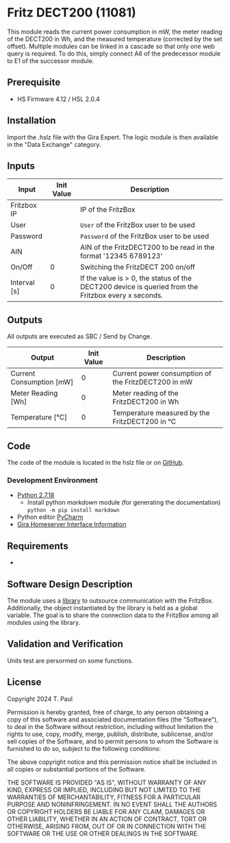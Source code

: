 # Fritz DECT200 (11081)
This module reads the current power consumption in mW, the meter reading of the DECT200 in Wh, and the measured 
temperature (corrected by the set offset). Multiple modules can be linked in a cascade so that only one web query is 
required. To do this, simply connect A6 of the predecessor module to E1 of the successor module.

## Prerequisite
- HS Firmware 4.12 / HSL 2.0.4

## Installation
Import the .hslz file with the Gira Expert. The logic module is then available in the "Data Exchange" category.

## Inputs

| Input        | Init Value | Description                                                                                         |
|--------------|------------|-----------------------------------------------------------------------------------------------------|
| Fritzbox IP  |            | IP of the FritzBox                                                                                  |
| User         |            | `User` of the FritzBox user to be used                                                              |
| Password     |            | `Password` of the FritzBox user to be used                                                          |
| AIN          |            | AIN of the FritzDECT200 to be read in the format '12345 6789123'                                    |
| On/Off       | 0          | Switching the FritzDECT 200 on/off                                                                  |
| Interval [s] | 0          | If the value is > 0, the status of the DECT200 device is queried from the Fritzbox every x seconds. |

## Outputs
All outputs are executed as SBC / Send by Change.

| Output                   | Init Value | Description                                         |
|--------------------------|------------|-----------------------------------------------------|
| Current Consumption [mW] | 0          | Current power consumption of the FritzDECT200 in mW |
| Meter Reading [Wh]       | 0          | Meter reading of the FritzDECT200 in Wh             |
| Temperature [°C]         | 0          | Temperature measured by the FritzDECT200 in °C      |

## Code

The code of the module is located in the hslz file or on [GitHub](https://github.com/En3rGy/11081-Fritz-DECT200).

### Development Environment

- [Python 2.7.18](https://www.python.org/download/releases/2.7/)
    - Install python *markdown* module (for generating the documentation) `python -m pip install markdown`
- Python editor [PyCharm](https://www.jetbrains.com/pycharm/)
- [Gira Homeserver Interface Information](http://www.hs-help.net/hshelp/gira/other_documentation/Schnittstelleninformationen.zip)

## Requirements

-

## Software Design Description
The module uses a [library](https://github.com/En3rGy/fritz_lib) to outsource communication with the FritzBox. 
Additionally, the object instantiated by the library is held as a global variable. The goal is to share the connection 
data to the FritzBox among all modules using the library.

## Validation and Verification

Units test are persormed on some functions.

## License

Copyright 2024 T. Paul

Permission is hereby granted, free of charge, to any person obtaining a copy of this software and associated documentation files (the "Software"), to deal in the Software without restriction, including without limitation the rights to use, copy, modify, merge, publish, distribute, sublicense, and/or sell copies of the Software, and to permit persons to whom the Software is furnished to do so, subject to the following conditions:

The above copyright notice and this permission notice shall be included in all copies or substantial portions of the Software.

THE SOFTWARE IS PROVIDED "AS IS", WITHOUT WARRANTY OF ANY KIND, EXPRESS OR IMPLIED, INCLUDING BUT NOT LIMITED TO THE WARRANTIES OF MERCHANTABILITY, FITNESS FOR A PARTICULAR PURPOSE AND NONINFRINGEMENT. IN NO EVENT SHALL THE AUTHORS OR COPYRIGHT HOLDERS BE LIABLE FOR ANY CLAIM, DAMAGES OR OTHER LIABILITY, WHETHER IN AN ACTION OF CONTRACT, TORT OR OTHERWISE, ARISING FROM, OUT OF OR IN CONNECTION WITH THE SOFTWARE OR THE USE OR OTHER DEALINGS IN THE SOFTWARE.

